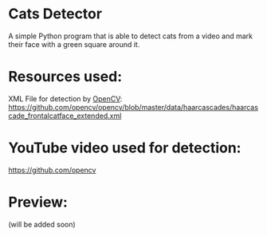 # Cats Detector
A simple Python program that is able to detect cats from a video and mark their face with a green square around it.

# Resources used:
XML File for detection by [OpenCV](https://github.com/opencv):
https://github.com/opencv/opencv/blob/master/data/haarcascades/haarcascade_frontalcatface_extended.xml

# YouTube video used for detection:
https://github.com/opencv

# Preview:
(will be added soon)
